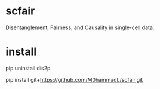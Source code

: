 # scfair

Disentanglement, Fairness, and Causality in single-cell data.


# install

pip uninstall dis2p

pip install git+https://github.com/M0hammadL/scfair.git
